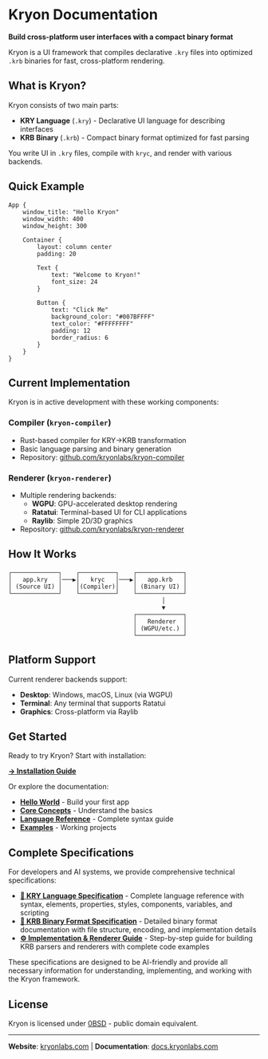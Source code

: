 # Kryon Documentation

**Build cross-platform user interfaces with a compact binary format**

Kryon is a UI framework that compiles declarative `.kry` files into optimized `.krb` binaries for fast, cross-platform rendering.

## What is Kryon?

Kryon consists of two main parts:

- **KRY Language** (`.kry`) - Declarative UI language for describing interfaces
- **KRB Binary** (`.krb`) - Compact binary format optimized for fast parsing

You write UI in `.kry` files, compile with `kryc`, and render with various backends.

## Quick Example

```kry
App {
    window_title: "Hello Kryon"
    window_width: 400
    window_height: 300
    
    Container {
        layout: column center
        padding: 20
        
        Text {
            text: "Welcome to Kryon!"
            font_size: 24
        }
        
        Button {
            text: "Click Me"
            background_color: "#007BFFFF"
            text_color: "#FFFFFFFF"
            padding: 12
            border_radius: 6
        }
    }
}
```

## Current Implementation

Kryon is in active development with these working components:

### Compiler (`kryon-compiler`)
- Rust-based compiler for KRY→KRB transformation
- Basic language parsing and binary generation
- Repository: [github.com/kryonlabs/kryon-compiler](https://github.com/kryonlabs/kryon-compiler)

### Renderer (`kryon-renderer`) 
- Multiple rendering backends:
  - **WGPU**: GPU-accelerated desktop rendering
  - **Ratatui**: Terminal-based UI for CLI applications  
  - **Raylib**: Simple 2D/3D graphics
- Repository: [github.com/kryonlabs/kryon-renderer](https://github.com/kryonlabs/kryon-renderer)

## How It Works

```
┌─────────────┐    ┌──────────┐    ┌─────────────┐
│   app.kry   │───▶│   kryc   │───▶│   app.krb   │
│ (Source UI) │    │(Compiler)│    │ (Binary UI) │
└─────────────┘    └──────────┘    └─────────────┘
                                           │
                                           ▼
                                   ┌─────────────┐
                                   │   Renderer  │
                                   │ (WGPU/etc.) │
                                   └─────────────┘
```

## Platform Support

Current renderer backends support:

- **Desktop**: Windows, macOS, Linux (via WGPU)
- **Terminal**: Any terminal that supports Ratatui
- **Graphics**: Cross-platform via Raylib

## Get Started

Ready to try Kryon? Start with installation:

**[→ Installation Guide](getting-started/installation.md)**

Or explore the documentation:

- **[Hello World](getting-started/hello-world.md)** - Build your first app
- **[Core Concepts](getting-started/core-concepts.md)** - Understand the basics
- **[Language Reference](reference/kry/syntax.md)** - Complete syntax guide
- **[Examples](examples/calculator.md)** - Working projects

## Complete Specifications

For developers and AI systems, we provide comprehensive technical specifications:

- **[📖 KRY Language Specification](specifications/kry-language-specification.md)** - Complete language reference with syntax, elements, properties, styles, components, variables, and scripting
- **[🔧 KRB Binary Format Specification](specifications/krb-binary-format-specification.md)** - Detailed binary format documentation with file structure, encoding, and implementation details
- **[⚙️ Implementation & Renderer Guide](specifications/implementation-renderer-guide.md)** - Step-by-step guide for building KRB parsers and renderers with complete code examples

These specifications are designed to be AI-friendly and provide all necessary information for understanding, implementing, and working with the Kryon framework.

## License

Kryon is licensed under [0BSD](https://opensource.org/licenses/0BSD) - public domain equivalent.

---

**Website**: [kryonlabs.com](https://kryonlabs.com) | **Documentation**: [docs.kryonlabs.com](https://docs.kryonlabs.com)